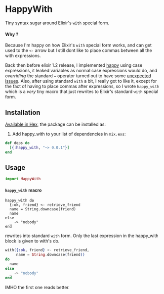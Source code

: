 # HappyWith

Tiny syntax sugar around Elixir's `with` special form.

#### Why ?

Because I'm happy on how Elixir's `with` special form works, 
and can get used to the `<-` arrow but I still dont like to
place commas between all the with expressions. 

Back then before elixir 1.2 release, I implemented [happy](http://github.com/vic/happy) using case
expressions, it leaked variables as normal case expressions would do, and _overriding_ the standard
`=` operator turned out to have some [unexpected](https://github.com/vic/happy/issues/7) [issues](https://github.com/vic/happy/issues/8). Also, after using standard `with` a bit, I
really got to like it, except for the fact of having to place commas after expressions, so I wrote
`happy_with` which is a *very* tiny macro that just rewrites to Elixir's standard `with` special form.

## Installation

[Available in Hex](https://hex.pm/packages/happy_with), the package can be installed as:

  1. Add happy_with to your list of dependencies in `mix.exs`:

```elixir
def deps do
  [{:happy_with, "~> 0.0.1"}]
end
```
        
## Usage

```elixir
import HappyWith
```

#### `happy_with` macro

```
happy_with do
  {:ok, friend} <- retrieve_friend
  name = String.downcase(friend)
  name
else
  _ -> "nobody"
end
```

rewrites into standard `with` form.
Only the last expression in the happy_with block is given to with's do.

```elixir
with({:ok, friend} <- retrieve_friend,
     name = String.downcase(friend))
do
  name
else
  _ -> "nobody"
end
```

IMHO the first one reads better.

